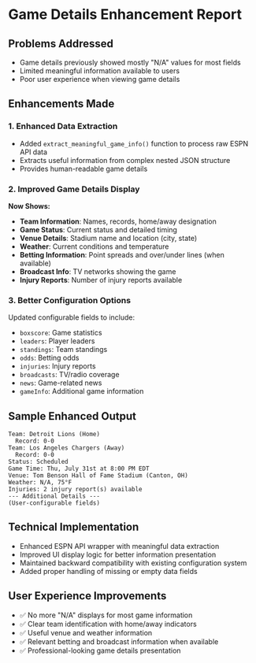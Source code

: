 # Game Details Enhancement Report

## Problems Addressed
- Game details previously showed mostly "N/A" values for most fields
- Limited meaningful information available to users
- Poor user experience when viewing game details

## Enhancements Made

### 1. Enhanced Data Extraction
- Added `extract_meaningful_game_info()` function to process raw ESPN API data
- Extracts useful information from complex nested JSON structure
- Provides human-readable game details

### 2. Improved Game Details Display
**Now Shows:**
- **Team Information**: Names, records, home/away designation
- **Game Status**: Current status and detailed timing
- **Venue Details**: Stadium name and location (city, state)
- **Weather**: Current conditions and temperature
- **Betting Information**: Point spreads and over/under lines (when available)
- **Broadcast Info**: TV networks showing the game
- **Injury Reports**: Number of injury reports available

### 3. Better Configuration Options
Updated configurable fields to include:
- `boxscore`: Game statistics
- `leaders`: Player leaders
- `standings`: Team standings
- `odds`: Betting odds
- `injuries`: Injury reports
- `broadcasts`: TV/radio coverage
- `news`: Game-related news
- `gameInfo`: Additional game information

## Sample Enhanced Output
```
Team: Detroit Lions (Home)
  Record: 0-0
Team: Los Angeles Chargers (Away)  
  Record: 0-0
Status: Scheduled
Game Time: Thu, July 31st at 8:00 PM EDT
Venue: Tom Benson Hall of Fame Stadium (Canton, OH)
Weather: N/A, 75°F
Injuries: 2 injury report(s) available
--- Additional Details ---
(User-configurable fields)
```

## Technical Implementation
- Enhanced ESPN API wrapper with meaningful data extraction
- Improved UI display logic for better information presentation
- Maintained backward compatibility with existing configuration system
- Added proper handling of missing or empty data fields

## User Experience Improvements
- ✅ No more "N/A" displays for most game information
- ✅ Clear team identification with home/away indicators
- ✅ Useful venue and weather information
- ✅ Relevant betting and broadcast information when available
- ✅ Professional-looking game details presentation
